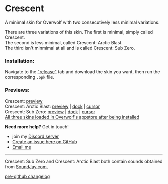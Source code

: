 # Crescent
A minimal skin for Overwolf with two consecutively less minimal variations.

There are three variations of this skin. The first is minimal, simply called Crescent.  
The second is less minimal, called Crescent: Arctic Blast.  
The third isn't minmimal at all and is called Crescent: Sub Zero.

### Installation:
Navigate to the ["release"](https://github.com/Tiamarth/Crescent/releases) tab and download the skin you want, then run the corresponding `.opk` file.

### Previews:
Crescent: [preview](https://raw.githubusercontent.com/Tiamarth/Crescent/master/graphics/crescent/preview.gif)  
Crescent: Arctic Blast: [preview](https://raw.githubusercontent.com/Tiamarth/Crescent/master/graphics/crescent-ab/preview.gif) | [dock](https://raw.githubusercontent.com/Tiamarth/Crescent/master/graphics/crescent-ab/dock.png) | [cursor](https://raw.githubusercontent.com/Tiamarth/Crescent/master/graphics/crescent-ab/cursor.png)  
Crescent: Sub Zero: [preview](https://raw.githubusercontent.com/Tiamarth/Crescent/master/graphics/crescent-sz/preview.gif) | [dock](https://raw.githubusercontent.com/Tiamarth/Crescent/master/graphics/crescent-sz/dock.png) | [cursor](https://raw.githubusercontent.com/Tiamarth/Crescent/master/graphics/crescent-sz/cursor.png)  
[All three skins loaded in Overwolf's appstore after being installed](https://raw.githubusercontent.com/Tiamarth/Crescent/master/graphics/appstore.png)

**Need more help?** Get in touch!
- join my [Discord server](https://discord.gg/ZfDP2ZV)
- [Create an issue here on GitHub](https://github.com/Tiamarth/Crescent/issues/new)
- [Email me](mailto:jontiamac@gmail.com)

---

Crescent: Sub Zero and Crescent: Arctic Blast both contain sounds obtained from [SoundJay.com.](http://www.soundjay.com/)

[pre-github changelog](https://github.com/Tiamarth/Crescent/blob/master/changelog.txt)
